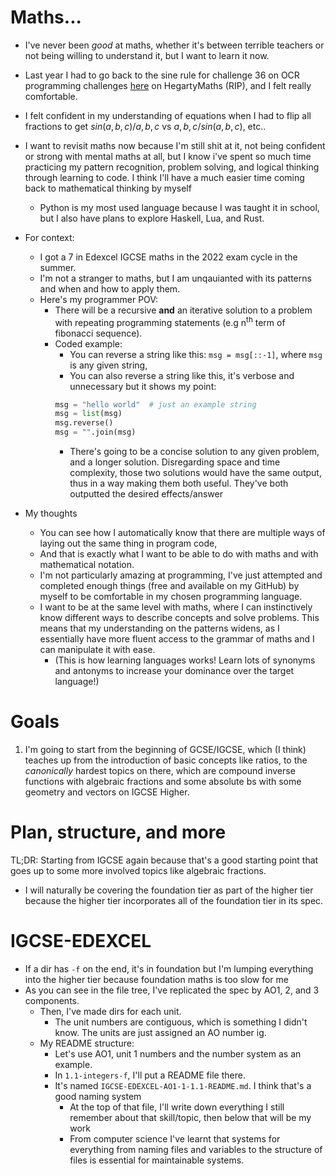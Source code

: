 # Maths...

- I've never been *good* at maths, whether it's between terrible teachers or not being willing to understand it, but I want to learn it now.
- Last year I had to go back to the sine rule for challenge 36 on OCR programming challenges [here](https://www.ocr.org.uk/Images/260930-coding-challenges-booklet.pdf) on HegartyMaths (RIP), and I felt really comfortable.
- I felt confident in my understanding of equations when I had to flip all fractions to get $sin(a,b,c)/a,b,c$ vs $a,b,c/sin(a,b,c)$, etc..
- I want to revisit maths now because I'm still shit at it, not being confident or strong with mental maths at all, but I know i've spent so much time practicing my pattern recognition, problem solving, and logical thinking through learning to code. I think I'll have a much easier time coming back to mathematical thinking by myself
    - Python is my most used language because I was taught it in school, but I also have plans to explore Haskell, Lua, and Rust.

- For context:
    - I got a 7 in Edexcel IGCSE maths in the 2022 exam cycle in the summer.
    - I'm not a stranger to maths, but I am unqauianted with its patterns and when and how to apply them.
    - Here's my programmer POV:
        - There will be a recursive **and** an iterative solution to a problem with repeating programming statements (e.g n<sup>th</sup> term of fibonacci sequence).
        - Coded example:
            - You can reverse a string like this: `msg = msg[::-1]`, where `msg` is any given string,
            - You can also reverse a string like this, it's verbose and unnecessary but it shows my point:
            ```python
            msg = "hello world"  # just an example string
            msg = list(msg)
            msg.reverse()
            msg = "".join(msg)
            ```
            - There's going to be a concise solution to any given problem, and a longer solution. Disregarding space and time complexity, those two solutions would have the same output, thus in a way making them both useful. They've both outputted the desired effects/answer

- My thoughts
    - You can see how I automatically know that there are multiple ways of laying out the same thing in program code,
    - And that is exactly what I want to be able to do with maths and with mathematical notation.
    - I'm not particularly amazing at programming, I've just attempted and completed enough things (free and available on my GitHub) by myself to be comfortable in my chosen programming language.
    - I want to be at the same level with maths, where I can instinctively know different ways to describe concepts and solve problems. This means that my understanding on the patterns widens, as I essentially have more fluent access to the grammar of maths and I can manipulate it with ease.
        - (This is how learning languages works! Learn lots of synonyms and antonyms to increase your dominance over the target language!)

# Goals

1. I'm going to start from the beginning of GCSE/IGCSE, which (I think) teaches up from the introduction of basic concepts like ratios, to the *canonically* hardest topics on there, which are compound inverse functions with algebraic fractions and some absolute bs with some geometry and vectors on IGCSE Higher.

# Plan, structure, and more

TL;DR: Starting from IGCSE again because that's a good starting point that goes up to some more involved topics like algebraic fractions.
- I will naturally be covering the foundation tier as part of the higher tier because the higher tier incorporates all of the foundation tier in its spec.

# IGCSE-EDEXCEL

- If a dir has `-f` on the end, it's in foundation but I'm lumping everything into the higher tier because foundation maths is too slow for me
- As you can see in the file tree, I've replicated the spec by AO1, 2, and 3 components.
    - Then, I've made dirs for each unit.
        - The unit numbers are contiguous, which is something I didn't know. The units are just assigned an AO number ig.
    - My README structure:
        - Let's use AO1, unit 1 numbers and the number system as an example.
        - In `1.1-integers-f`, I'll put a README file there.
        - It's named `IGCSE-EDEXCEL-AO1-1-1.1-README.md`. I think that's a good naming system
            - At the top of that file, I'll write down everything I still remember about that skill/topic, then below that will be my work
            - From computer science I've learnt that systems for everything from naming files and variables to the structure of files is essential for maintainable systems.

